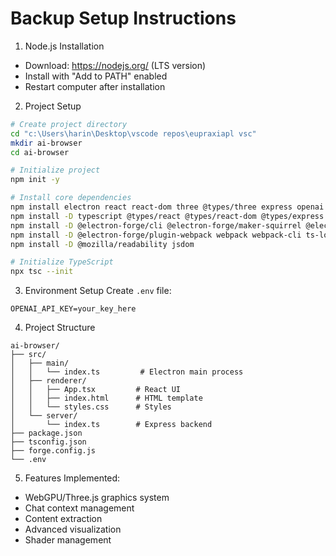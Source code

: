 # Backup Setup Instructions

1. Node.js Installation
- Download: https://nodejs.org/ (LTS version)
- Install with "Add to PATH" enabled
- Restart computer after installation

2. Project Setup
```bash
# Create project directory
cd "c:\Users\harin\Desktop\vscode repos\eupraxiapl vsc"
mkdir ai-browser
cd ai-browser

# Initialize project
npm init -y

# Install core dependencies
npm install electron react react-dom three @types/three express openai
npm install -D typescript @types/react @types/react-dom @types/express @types/node
npm install -D @electron-forge/cli @electron-forge/maker-squirrel @electron-forge/maker-zip
npm install -D @electron-forge/plugin-webpack webpack webpack-cli ts-loader
npm install -D @mozilla/readability jsdom

# Initialize TypeScript
npx tsc --init
```

3. Environment Setup
Create `.env` file:
```env
OPENAI_API_KEY=your_key_here
```

4. Project Structure
```
ai-browser/
├── src/
│   ├── main/
│   │   └── index.ts         # Electron main process
│   ├── renderer/
│   │   ├── App.tsx         # React UI
│   │   ├── index.html      # HTML template
│   │   └── styles.css      # Styles
│   └── server/
│       └── index.ts        # Express backend
├── package.json
├── tsconfig.json
├── forge.config.js
└── .env
```

5. Features Implemented:
- WebGPU/Three.js graphics system
- Chat context management
- Content extraction
- Advanced visualization
- Shader management